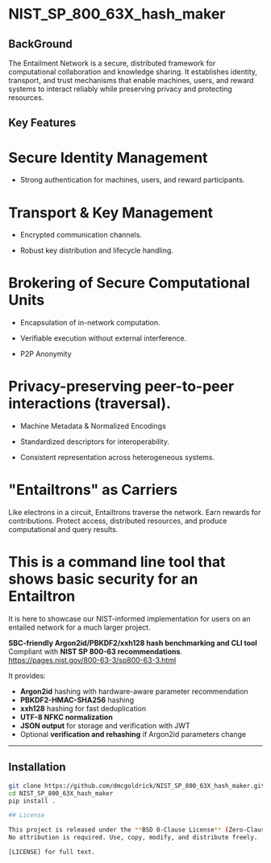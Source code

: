 # NIST_SP_800_63X_hash_maker

## BackGround
The Entailment Network is a secure, distributed framework for computational collaboration and knowledge sharing.
It establishes identity, transport, and trust mechanisms that enable machines, users, and reward systems to interact 
reliably while preserving privacy and protecting resources.

## Key Features

# Secure Identity Management

- Strong authentication for machines, users, and reward participants.

# Transport & Key Management

- Encrypted communication channels.

- Robust key distribution and lifecycle handling.

# Brokering of Secure Computational Units

- Encapsulation of in-network computation.

- Verifiable execution without external interference.

- P2P Anonymity

# Privacy-preserving peer-to-peer interactions (traversal).

- Machine Metadata & Normalized Encodings

- Standardized descriptors for interoperability.

- Consistent representation across heterogeneous systems.

# "Entailtrons" as Carriers

Like electrons in a circuit, Entailtrons traverse the network.
Earn rewards for contributions. Protect access, distributed resources, 
and produce computational and query results.

# This is a command line tool that shows basic security for an Entailtron 
It is here to showcase our NIST-informed implementation for users on an 
entailed network for a much larger project.

**SBC-friendly Argon2id/PBKDF2/xxh128 hash benchmarking and CLI tool**  
Compliant with **NIST SP 800-63 recommendations**.
https://pages.nist.gov/800-63-3/sp800-63-3.html

It provides:

- **Argon2id** hashing with hardware-aware parameter recommendation  
- **PBKDF2-HMAC-SHA256** hashing  
- **xxh128** hashing for fast deduplication  
- **UTF-8 NFKC normalization**  
- **JSON output** for storage and verification with JWT  
- Optional **verification and rehashing** if Argon2id parameters change

---

## Installation

```bash
git clone https://github.com/dmcgoldrick/NIST_SP_800_63X_hash_maker.git
cd NIST_SP_800_63X_hash_maker
pip install .

## License

This project is released under the **BSD 0-Clause License** (Zero-Clause BSD).  
No attribution is required. Use, copy, modify, and distribute freely.

[LICENSE] for full text.

